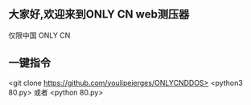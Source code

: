 大家好,欢迎来到ONLY CN web测压器
--------
仅限中国
ONLY CN

一键指令
------
<git clone https://github.com/youlipeierges/ONLYCNDDOS>
<cd ONLYCNDDOS>
<python3 80.py>
或者
<python 80.py>
